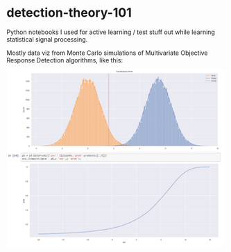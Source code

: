 # detection-theory-101
Python notebooks I used for active learning / test stuff out while learning statistical signal processing.

Mostly data viz from Monte Carlo simulations of Multivariate Objective Response Detection algorithms, like this:

![](https://raw.githubusercontent.com/Alexandre-Caldeira/detection-theory-101/main/rd_viz.png)
